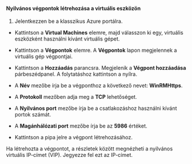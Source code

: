 #### Nyilvános végpontok létrehozása a virtuális eszközön

1. Jelentkezzen be a klasszikus Azure portálra.

- Kattintson a **Virtual Machines** elemre, majd válasszon ki egy, virtuális eszközként használni kívánt virtuális gépet.

- Kattintson a **Végpontok** elemre. A **Végpontok** lapon megjelennek a virtuális gép végpontjai.

- Kattintson a **Hozzáadás** parancsra. Megjelenik a **Végpont hozzáadása** párbeszédpanel. A folytatáshoz kattintson a nyílra.

- A **Név** mezőbe írja be a végponthoz a következő nevet: **WinRMHttps**.

- A **Protokoll** mezőben adja meg a **TCP** lehetőséget.

- A **Nyilvános port** mezőbe írja be a csatlakozáshoz használni kívánt portok számát.

- A **Magánhálózati port** mezőbe írja be az **5986** értéket.

- Kattintson a pipa jelre a végpont létrehozásához.

Ha létrehozta a végpontot, a részletek között megnézheti a nyilvános virtuális IP-címet (VIP). Jegyezze fel ezt az IP-címet.


<!--HONumber=Jun16_HO2-->


